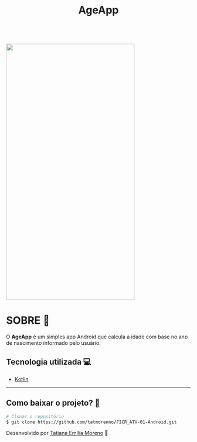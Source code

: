 <h1 align="center">
AgeApp
</h1>

<br/>

<h1>

<img src="https://github.com/tatmorenno/FICR_ATV-01-Android/blob/master/app/ageapp2.gif" width="350" height="700" align="center"/>

</h1>

# SOBRE 📲

O **AgeApp** é um simples app Android que calcula a idade com base no ano de nascimento informado pelo usuário. 

## Tecnologia utilizada 💻

- [Kotlin](https://kotlinlang.org/)

---

## Como baixar o projeto? 🤔

```bash
# Clonar o repositório
$ git clone https://github.com/tatmorenno/FICR_ATV-01-Android.git

```

Desenvolvido por [Tatiana Emília Moreno](https://www.linkedin.com/in/tatmorenno/) 🤩
